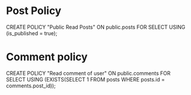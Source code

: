 # Post Policy

CREATE POLICY "Public Read Posts" ON public.posts FOR SELECT USING (is_published = true);


# Comment policy


CREATE POLICY "Read comment of user" ON public.comments FOR SELECT USING (EXISTS(SELECT 1 FROM posts WHERE posts.id = comments.post_id));   